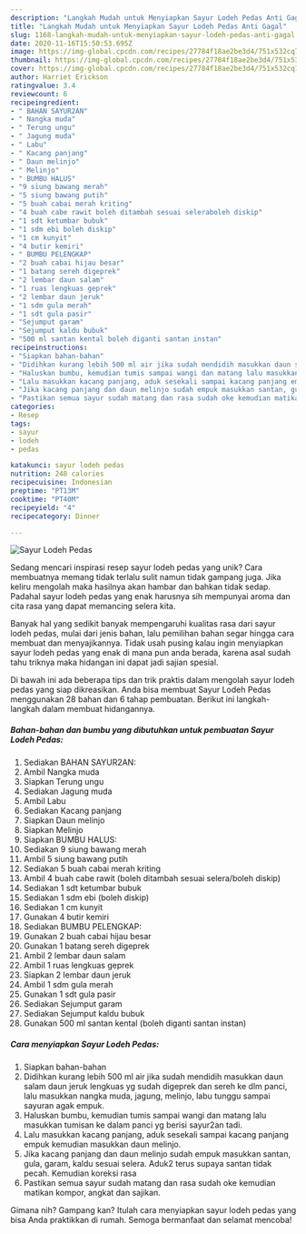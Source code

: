 ```yaml
---
description: "Langkah Mudah untuk Menyiapkan Sayur Lodeh Pedas Anti Gagal"
title: "Langkah Mudah untuk Menyiapkan Sayur Lodeh Pedas Anti Gagal"
slug: 1168-langkah-mudah-untuk-menyiapkan-sayur-lodeh-pedas-anti-gagal
date: 2020-11-16T15:50:53.695Z
image: https://img-global.cpcdn.com/recipes/27784f18ae2be3d4/751x532cq70/sayur-lodeh-pedas-foto-resep-utama.jpg
thumbnail: https://img-global.cpcdn.com/recipes/27784f18ae2be3d4/751x532cq70/sayur-lodeh-pedas-foto-resep-utama.jpg
cover: https://img-global.cpcdn.com/recipes/27784f18ae2be3d4/751x532cq70/sayur-lodeh-pedas-foto-resep-utama.jpg
author: Harriet Erickson
ratingvalue: 3.4
reviewcount: 6
recipeingredient:
- " BAHAN SAYUR2AN"
- " Nangka muda"
- " Terung ungu"
- " Jagung muda"
- " Labu"
- " Kacang panjang"
- " Daun melinjo"
- " Melinjo"
- " BUMBU HALUS"
- "9 siung bawang merah"
- "5 siung bawang putih"
- "5 buah cabai merah kriting"
- "4 buah cabe rawit boleh ditambah sesuai seleraboleh diskip"
- "1 sdt ketumbar bubuk"
- "1 sdm ebi boleh diskip"
- "1 cm kunyit"
- "4 butir kemiri"
- " BUMBU PELENGKAP"
- "2 buah cabai hijau besar"
- "1 batang sereh digeprek"
- "2 lembar daun salam"
- "1 ruas lengkuas geprek"
- "2 lembar daun jeruk"
- "1 sdm gula merah"
- "1 sdt gula pasir"
- "Sejumput garam"
- "Sejumput kaldu bubuk"
- "500 ml santan kental boleh diganti santan instan"
recipeinstructions:
- "Siapkan bahan-bahan"
- "Didihkan kurang lebih 500 ml air jika sudah mendidih masukkan daun salam daun jeruk lengkuas yg sudah digeprek dan sereh ke dlm panci, lalu masukkan nangka muda, jagung, melinjo, labu tunggu sampai sayuran agak empuk."
- "Haluskan bumbu, kemudian tumis sampai wangi dan matang lalu masukkan tumisan ke dalam panci yg berisi sayur2an tadi."
- "Lalu masukkan kacang panjang, aduk sesekali sampai kacang panjang empuk kemudian masukkan daun melinjo."
- "Jika kacang panjang dan daun melinjo sudah empuk masukkan santan, gula, garam, kaldu sesuai selera. Aduk2 terus supaya santan tidak pecah. Kemudian koreksi rasa"
- "Pastikan semua sayur sudah matang dan rasa sudah oke kemudian matikan kompor, angkat dan sajikan."
categories:
- Resep
tags:
- sayur
- lodeh
- pedas

katakunci: sayur lodeh pedas 
nutrition: 248 calories
recipecuisine: Indonesian
preptime: "PT13M"
cooktime: "PT40M"
recipeyield: "4"
recipecategory: Dinner

---
```



![Sayur Lodeh Pedas](https://img-global.cpcdn.com/recipes/27784f18ae2be3d4/751x532cq70/sayur-lodeh-pedas-foto-resep-utama.jpg)

Sedang mencari inspirasi resep sayur lodeh pedas yang unik? Cara membuatnya memang tidak terlalu sulit namun tidak gampang juga. Jika keliru mengolah maka hasilnya akan hambar dan bahkan tidak sedap. Padahal sayur lodeh pedas yang enak harusnya sih mempunyai aroma dan cita rasa yang dapat memancing selera kita.



Banyak hal yang sedikit banyak mempengaruhi kualitas rasa dari sayur lodeh pedas, mulai dari jenis bahan, lalu pemilihan bahan segar hingga cara membuat dan menyajikannya. Tidak usah pusing kalau ingin menyiapkan sayur lodeh pedas yang enak di mana pun anda berada, karena asal sudah tahu triknya maka hidangan ini dapat jadi sajian spesial.


Di bawah ini ada beberapa tips dan trik praktis dalam mengolah sayur lodeh pedas yang siap dikreasikan. Anda bisa membuat Sayur Lodeh Pedas menggunakan 28 bahan dan 6 tahap pembuatan. Berikut ini langkah-langkah dalam membuat hidangannya.

<!--inarticleads1-->

##### Bahan-bahan dan bumbu yang dibutuhkan untuk pembuatan Sayur Lodeh Pedas:

1. Sediakan  BAHAN SAYUR2AN:
1. Ambil  Nangka muda
1. Siapkan  Terung ungu
1. Sediakan  Jagung muda
1. Ambil  Labu
1. Sediakan  Kacang panjang
1. Siapkan  Daun melinjo
1. Siapkan  Melinjo
1. Siapkan  BUMBU HALUS:
1. Sediakan 9 siung bawang merah
1. Ambil 5 siung bawang putih
1. Sediakan 5 buah cabai merah kriting
1. Ambil 4 buah cabe rawit (boleh ditambah sesuai selera/boleh diskip)
1. Sediakan 1 sdt ketumbar bubuk
1. Sediakan 1 sdm ebi (boleh diskip)
1. Sediakan 1 cm kunyit
1. Gunakan 4 butir kemiri
1. Sediakan  BUMBU PELENGKAP:
1. Gunakan 2 buah cabai hijau besar
1. Gunakan 1 batang sereh digeprek
1. Ambil 2 lembar daun salam
1. Ambil 1 ruas lengkuas geprek
1. Siapkan 2 lembar daun jeruk
1. Ambil 1 sdm gula merah
1. Gunakan 1 sdt gula pasir
1. Sediakan Sejumput garam
1. Sediakan Sejumput kaldu bubuk
1. Gunakan 500 ml santan kental (boleh diganti santan instan)




<!--inarticleads2-->

##### Cara menyiapkan Sayur Lodeh Pedas:

1. Siapkan bahan-bahan
1. Didihkan kurang lebih 500 ml air jika sudah mendidih masukkan daun salam daun jeruk lengkuas yg sudah digeprek dan sereh ke dlm panci, lalu masukkan nangka muda, jagung, melinjo, labu tunggu sampai sayuran agak empuk.
1. Haluskan bumbu, kemudian tumis sampai wangi dan matang lalu masukkan tumisan ke dalam panci yg berisi sayur2an tadi.
1. Lalu masukkan kacang panjang, aduk sesekali sampai kacang panjang empuk kemudian masukkan daun melinjo.
1. Jika kacang panjang dan daun melinjo sudah empuk masukkan santan, gula, garam, kaldu sesuai selera. Aduk2 terus supaya santan tidak pecah. Kemudian koreksi rasa
1. Pastikan semua sayur sudah matang dan rasa sudah oke kemudian matikan kompor, angkat dan sajikan.




Gimana nih? Gampang kan? Itulah cara menyiapkan sayur lodeh pedas yang bisa Anda praktikkan di rumah. Semoga bermanfaat dan selamat mencoba!
